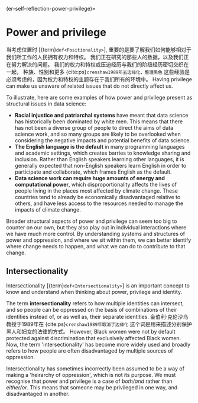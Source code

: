 (er-self-reflection-power-privilege)=
# Power and privilege

当考虑位置时 [{term}`def<Positionality>`], 重要的是要了解我们如何能够相对于我们所工作的人民拥有权力和特权。 我们正在研究的那些人的数据，以及我们正在努力解决的问题。 我们的权力和特权或压迫经历与我们的阶级经历密切交织在一起， 种族、性别和更多 {cite:ps}`crenshaw1989年去边缘化，整理黑色` 这些经验是必须考虑的，因为权力和特权的主题存在于我们所有的环境中。 Having privilege can make us unaware of related issues that do not directly affect us.

To illustrate, here are some examples of how power and privilege present as structural issues in data science:  
<!-- Welcome more examples here! -->
- **Racial injustice and patriarchal systems** have meant that data science has historically been dominated by white men. This means that there has not been a diverse group of people to direct the aims of data science work, and so many groups are likely to be overlooked when considering the negative impacts and potential benefits of data science.
- **The English language is the default** in many programming languages and academic settings, which creates barries to knowledge sharing and inclusion. Rather than English speakers learning other languages, it is generally expected that non-English speakers learn English in order to participate and collaborate, which frames English as the default.
- **Data science work can require huge amounts of energy and computational power**, which disproportionality affects the lives of people living in the places most affected by climate change. These countries tend to already be economically disadvantaged relative to others, and have less access to the resources needed to manage the impacts of climate change.

Broader structural aspects of power and privilege can seem too big to counter on our own, but they also play out in individual interactions where we have much more control. By understanding systems and structures of power and oppression, and where we sit within them, we can better identify where change needs to happen, and what we can do to contribute to that change.

## Intersectionality

Intersectionality [{term}`def<Intersectionality>`] is an important concept to know and understand when thinking about power, privilege and identity.

The term **intersectionality** refers to how multiple identities can intersect, and so people can be oppressed on the basis of combinations of their identities instead of, or as well as, their separate identities. 金伯利·克伦沙乌教授于1989年在 {cite:ps}`crenshaw1989年取消了边缘化` 这个词是用来描述分别保护黑人和妇女的法律的方式。 However, Black women were not by default protected against discrimination that exclusively affected Black women. Now, the term 'intersectionality' has become more widely used and broadly refers to how people are often disadvantaged by multiple sources of oppression.

Intersectionality has sometimes incorrectly been assumed to be a way of making a 'heirarchy of oppression', which is not its purpose. We must recognise that power and privilege is a case of _both/and_ rather than _either/or_. This means that someone may be privileged in one way, and disadvantaged in another.
